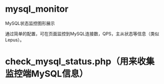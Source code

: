 # mysql_monitor
MySQL状态监控图形展示

通过简单的配置，可在页面监控到MySQL连接数，QPS，主从状态等信息（类似Lepus）。

# check_mysql_status.php（用来收集监控端MySQL信息）

